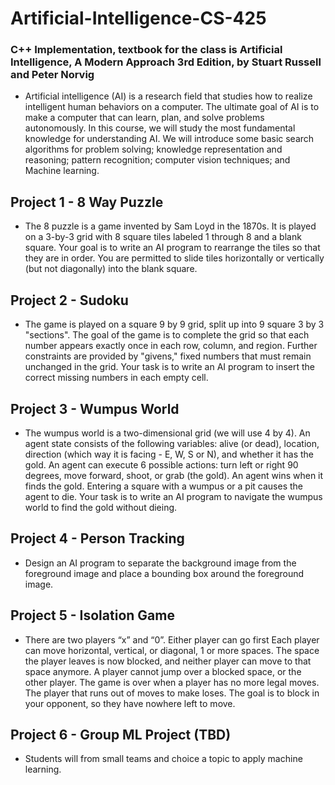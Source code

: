 # Artificial-Intelligence-CS-425

### C++ Implementation, textbook for the class is Artificial Intelligence, A Modern Approach 3rd Edition, by Stuart Russell and Peter Norvig
* Artificial intelligence (AI) is a research field that studies how to realize intelligent human behaviors on a computer. The ultimate goal of AI is to make a computer that can learn, plan, and solve problems autonomously. In this course, we will study the most fundamental knowledge for understanding AI. We will introduce some basic search algorithms for problem solving; knowledge representation and reasoning; pattern recognition; computer vision techniques; and Machine learning.

## Project 1 - 8 Way Puzzle
* The 8 puzzle is a game invented by Sam Loyd in the 1870s. It is played on a 3-by-3 grid with 8 square tiles labeled 1 through 8 and a blank square. Your goal is to write an AI program to rearrange the tiles so that they are in order. You are permitted to slide tiles horizontally or vertically (but not diagonally) into the blank square.
## Project 2 - Sudoku
* The game is played on a square 9 by 9 grid, split up into 9 square 3 by 3 "sections". The goal of the game is to complete the grid so that each number appears exactly once in each row, column, and region. Further constraints are provided by "givens," fixed numbers that must remain unchanged in the grid. Your task is to write an AI program to insert the correct missing numbers in each empty cell.
## Project 3 - Wumpus World
* The wumpus world is a two-dimensional grid (we will use 4 by 4). An agent state consists of the following variables: alive (or dead), location, direction (which way it is facing - E, W, S or N), and whether it has the gold. An agent can execute 6 possible actions: turn left or right 90 degrees, move forward, shoot, or grab (the gold). An agent wins when it finds the gold. Entering a square with a wumpus or a pit causes the agent to die. Your task is to write an AI program to navigate the wumpus world to find the gold without dieing.
## Project 4 - Person Tracking
* Design an AI program to separate the background image from the foreground image and place a bounding box around the foreground image.
## Project 5 - Isolation Game
* There are two players “x” and “0”. Either player can go first Each player can move horizontal, vertical, or diagonal, 1 or more spaces. The space the player leaves is now blocked, and neither player can move to that space anymore. A player cannot jump over a blocked space, or the other player. The game is over when a player has no more legal moves. The player that runs out of moves to make loses. The goal is to block in your opponent, so they have nowhere left to move.
## Project 6 - Group ML Project (TBD)
* Students will from small teams and choice a topic to apply machine learning.
